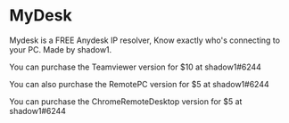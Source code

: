 # MyDesk
Mydesk is a FREE Anydesk IP resolver, Know exactly who's connecting to your PC.
Made by shadow1.

You can purchase the Teamviewer version for $10 at shadow1#6244 

You can also purchase the RemotePC version for $5 at shadow1#6244

You can purchase the ChromeRemoteDesktop version for $5 at shadow1#6244
